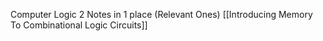 Computer Logic 2 Notes in 1 place (Relevant Ones)
[[Introducing Memory To Combinational Logic Circuits]]
